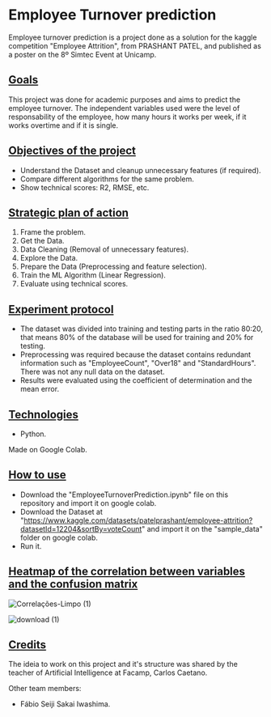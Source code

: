 # Employee Turnover prediction

<p>Employee turnover prediction is a project done as a solution for the kaggle competition "Employee Attrition", from PRASHANT PATEL, and published as a poster on the 8º Simtec Event at Unicamp.</p>

## <ins>Goals</ins>

<p>This project was done for academic purposes and aims to predict the employee turnover. The independent variables used were the level of responsability of the employee, how many hours it works per week, if it works overtime and if it is single.</p>

## <ins>Objectives of the project</ins>

- Understand the Dataset and cleanup unnecessary features (if required).
- Compare different algorithms for the same problem.
- Show technical scores: R2, RMSE, etc.

## <ins>Strategic plan of action</ins>

1. Frame the problem.
2. Get the Data.
3. Data Cleaning (Removal of unnecessary features).
4. Explore the Data.
5. Prepare the Data (Preprocessing and feature selection).
6. Train the ML Algorithm (Linear Regression).
7. Evaluate using technical scores.

## <ins>Experiment protocol</ins>

- The dataset was divided into training and testing parts in the ratio 80:20, that means 80% of the database will be used for training and 20% for testing.
- Preprocessing was required because the dataset contains redundant information such as "EmployeeCount", "Over18" and "StandardHours". There was not any null data on the dataset.
- Results were evaluated using the coefficient of determination and the mean error.

## <ins>Technologies</ins>

- Python.
<p>Made on Google Colab.</p>

## <ins>How to use </ins>

- Download the "EmployeeTurnoverPrediction.ipynb" file on this repository and import it on google colab.
- Download the Dataset at "https://www.kaggle.com/datasets/patelprashant/employee-attrition?datasetId=12204&sortBy=voteCount" and import it on the "sample_data" folder on google colab.
- Run it.

## <ins>Heatmap of the correlation between variables and the confusion matrix</ins>

![Correlações-Limpo (1)](https://user-images.githubusercontent.com/67275098/194402529-cf977a29-5723-451d-9c73-c345cca293db.png)

![download (1)](https://user-images.githubusercontent.com/67275098/194402301-00fbcc3e-b9f7-4a38-a8e3-8d5faf1b8104.png)

## <ins>Credits</ins>

<p> The ideia to work on this project and it's structure was shared by the teacher of Artificial Intelligence at Facamp, Carlos Caetano.</p>
<p> Other team members:</p>

- Fábio Seiji Sakai Iwashima.
